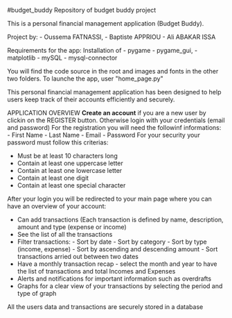 #budget_buddy
Repository of budget buddy project

This is a personal financial management application (Budget Buddy).

Project by: - Oussema FATNASSI, 
            - Baptiste APPRIOU
            - Ali ABAKAR ISSA

Requirements for the app:
Installation of - pygame
                - pygame_gui, 
                - matplotlib
                - mySQL
                - mysql-connector

You will find the code source in the root and images and fonts in the other two folders. 
To launche the app, user "home_page.py"

This personal financial management application has been designed to help users keep track of their accounts efficiently and securely. 

APPLICATION OVERVIEW
**Create an account** if you are a new user by clickin on the REGISTER button. Otherwise login with your credentials (email and password)
For the registration you will need the followinf informations:  - First Name
                                                                - Last Name
                                                                - Email
                                                                - Password
For your security your password must follow this criterias: 
- Must be at least 10 characters long
- Contain at least one uppercase letter
- Contain at least one lowercase letter
- Contain at least one digit
- Contain at least one special character
  
                                                            
After your login you will be redirected to your main page where you can have an overview of your account:
- Can add transactions (Each transaction is defined by name, description, amount and type (expense or income)
- See the list of all the transactions
- Filter transactions: - Sort by date
                       - Sort by category
                       - Sort by type (income, expense)
                       - Sort by ascending and descending amount
                       - Sort transactions arried out between two dates
- Have a monthly transaction recap - select the month and year to have the list of transactions and total Incomes and Expenses
- Alerts and notifications for important information such as overdrafts
- Graphs for a clear view of your transactions by selecting the period and type of graph

All the users data and transactions are securely stored in a database
